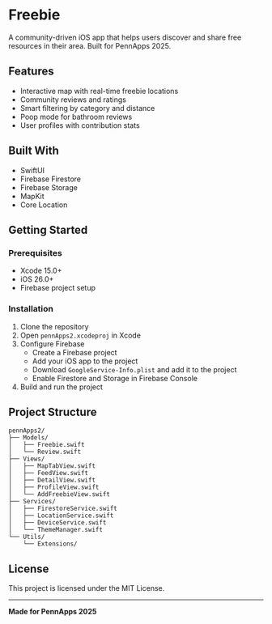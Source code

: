 # Freebie

A community-driven iOS app that helps users discover and share free resources in their area. Built for PennApps 2025.

## Features

- Interactive map with real-time freebie locations
- Community reviews and ratings
- Smart filtering by category and distance
- Poop mode for bathroom reviews
- User profiles with contribution stats

## Built With

- SwiftUI
- Firebase Firestore
- Firebase Storage
- MapKit
- Core Location

## Getting Started

### Prerequisites

- Xcode 15.0+
- iOS 26.0+
- Firebase project setup

### Installation

1. Clone the repository
2. Open `pennApps2.xcodeproj` in Xcode
3. Configure Firebase
   - Create a Firebase project
   - Add your iOS app to the project
   - Download `GoogleService-Info.plist` and add it to the project
   - Enable Firestore and Storage in Firebase Console
4. Build and run the project

## Project Structure

```
pennApps2/
├── Models/
│   ├── Freebie.swift
│   └── Review.swift
├── Views/
│   ├── MapTabView.swift
│   ├── FeedView.swift
│   ├── DetailView.swift
│   ├── ProfileView.swift
│   └── AddFreebieView.swift
├── Services/
│   ├── FirestoreService.swift
│   ├── LocationService.swift
│   ├── DeviceService.swift
│   └── ThemeManager.swift
└── Utils/
    └── Extensions/
```

## License

This project is licensed under the MIT License.

---

**Made for PennApps 2025**
